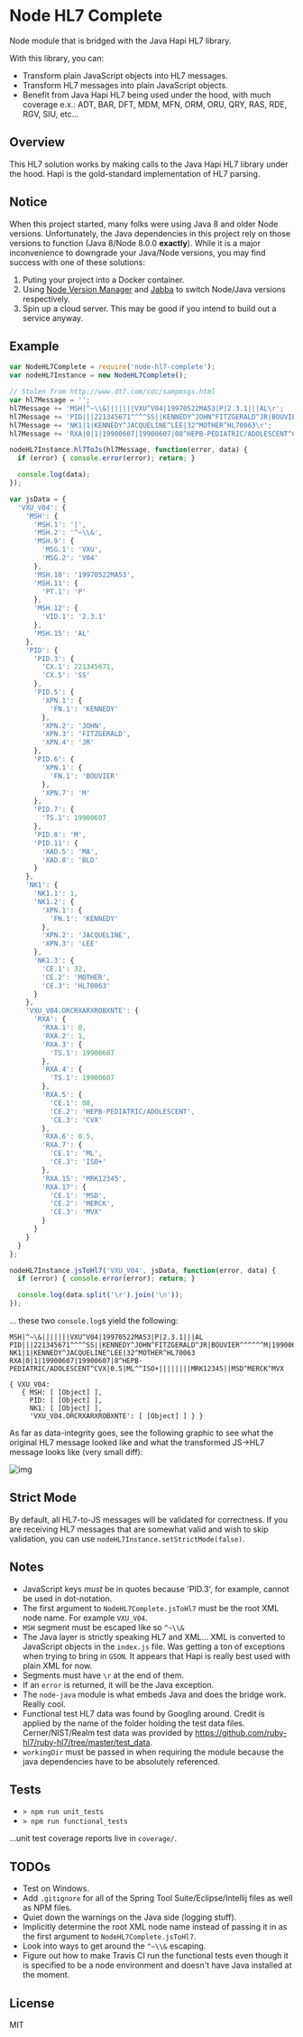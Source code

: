 # Node HL7 Complete

Node module that is bridged with the Java Hapi HL7 library.

With this library, you can:
- Transform plain JavaScript objects into HL7 messages.
- Transform HL7 messages into plain JavaScript objects.
- Benefit from Java Hapi HL7 being used under the hood, with much coverage e.x.: ADT, BAR, DFT, MDM, MFN, ORM, ORU, QRY, RAS, RDE, RGV, SIU, etc...

## Overview
This HL7 solution works by making calls to the Java Hapi HL7 library under the hood. Hapi is the gold-standard implementation of HL7 parsing.

## Notice
When this project started, many folks were using Java 8 and older Node versions. Unfortunately, the Java dependencies in this project rely on those versions to function (Java 8/Node 8.0.0 **exactly**). While it is a major inconvenience to downgrade your Java/Node versions, you may find success with one of these solutions:

1. Puting your project into a Docker container.
2. Using [Node Version Manager](https://github.com/nvm-sh/nvm) and [Jabba](https://github.com/shyiko/jabba) to switch Node/Java versions respectively.
3. Spin up a cloud server. This may be good if you intend to build out a service anyway.

## Example

```javascript
var NodeHL7Complete = require('node-hl7-complete');
var nodeHL7Instance = new NodeHL7Complete();

// Stolen from http://www.dt7.com/cdc/sampmsgs.html
var hl7Message = '';
hl7Message += 'MSH|^~\\&|||||||VXU^V04|19970522MA53|P|2.3.1|||AL\r';
hl7Message += 'PID|||221345671^^^^SS||KENNEDY^JOHN^FITZGERALD^JR|BOUVIER^^^^^^M|19900607|M|||^^^^MA^^^BLD\r';
hl7Message += 'NK1|1|KENNEDY^JACQUELINE^LEE|32^MOTHER^HL70063\r';
hl7Message += 'RXA|0|1|19900607|19900607|08^HEPB-PEDIATRIC/ADOLESCENT^CVX|.5|ML^^ISO+||||||||MRK12345||MSD^MERCK^MVX\r';

nodeHL7Instance.hl7ToJs(hl7Message, function(error, data) {
  if (error) { console.error(error); return; }

  console.log(data);
});

var jsData = {
  'VXU_V04': {
    'MSH': {
      'MSH.1': '|',
      'MSH.2': '^~\\&',
      'MSH.9': {
        'MSG.1': 'VXU',
        'MSG.2': 'V04'
      },
      'MSH.10': '19970522MA53',
      'MSH.11': {
        'PT.1': 'P'
      },
      'MSH.12': {
        'VID.1': '2.3.1'
      },
      'MSH.15': 'AL'
    },
    'PID': {
      'PID.3': {
        'CX.1': 221345671,
        'CX.5': 'SS'
      },
      'PID.5': {
        'XPN.1': {
          'FN.1': 'KENNEDY'
        },
        'XPN.2': 'JOHN',
        'XPN.3': 'FITZGERALD',
        'XPN.4': 'JR'
      },
      'PID.6': {
        'XPN.1': {
          'FN.1': 'BOUVIER'
        },
        'XPN.7': 'M'
      },
      'PID.7': {
        'TS.1': 19900607
      },
      'PID.8': 'M',
      'PID.11': {
        'XAD.5': 'MA',
        'XAD.8': 'BLD'
      }
    },
    'NK1': {
      'NK1.1': 1,
      'NK1.2': {
        'XPN.1': {
          'FN.1': 'KENNEDY'
        },
        'XPN.2': 'JACQUELINE',
        'XPN.3': 'LEE'
      },
      'NK1.3': {
        'CE.1': 32,
        'CE.2': 'MOTHER',
        'CE.3': 'HL70063'
      }
    },
    'VXU_V04.ORCRXARXROBXNTE': {
      'RXA': {
        'RXA.1': 0,
        'RXA.2': 1,
        'RXA.3': {
          'TS.1': 19900607
        },
        'RXA.4': {
          'TS.1': 19900607
        },
        'RXA.5': {
          'CE.1': 08,
          'CE.2': 'HEPB-PEDIATRIC/ADOLESCENT',
          'CE.3': 'CVX'
        },
        'RXA.6': 0.5,
        'RXA.7': {
          'CE.1': 'ML',
          'CE.3': 'ISO+'
        },
        'RXA.15': 'MRK12345',
        'RXA.17': {
          'CE.1': 'MSD',
          'CE.2': 'MERCK',
          'CE.3': 'MVX'
        }
      }
    }
  }
};

nodeHL7Instance.jsToHl7('VXU_V04', jsData, function(error, data) {
  if (error) { console.error(error); return; }

  console.log(data.split('\r').join('\n'));
});

```

... these two `console.log`s yield the following:

```text
MSH|^~\&|||||||VXU^V04|19970522MA53|P|2.3.1|||AL
PID|||221345671^^^^SS||KENNEDY^JOHN^FITZGERALD^JR|BOUVIER^^^^^^M|19900607|M|||^^^^MA^^^BLD
NK1|1|KENNEDY^JACQUELINE^LEE|32^MOTHER^HL70063
RXA|0|1|19900607|19900607|8^HEPB-PEDIATRIC/ADOLESCENT^CVX|0.5|ML^^ISO+||||||||MRK12345||MSD^MERCK^MVX

{ VXU_V04:
   { MSH: [ [Object] ],
     PID: [ [Object] ],
     NK1: [ [Object] ],
     'VXU_V04.ORCRXARXROBXNTE': [ [Object] ] } }
```

As far as data-integrity goes, see the following graphic to see what the original HL7 message looked like and what the transformed JS->HL7 message looks like (very small diff):

![img](diff.png)

## Strict Mode

By default, all HL7-to-JS messages will be validated for correctness. If you are receiving HL7 messages that are somewhat valid and wish to skip validation, you can use `nodeHL7Instance.setStrictMode(false)`.

## Notes
 - JavaScript keys _must_ be in quotes because 'PID.3', for example, cannot be used in dot-notation.
 - The first argument to `NodeHL7Complete.jsToHl7` must be the root XML node name. For example `VXU_V04`.
 - `MSH` segment must be escaped like so `^~\\&`
 - The Java layer is strictly speaking HL7 and XML... XML is converted to JavaScript objects in the `index.js` file. Was getting a ton of exceptions when trying to bring in `GSON`. It appears that Hapi is really best used with plain XML for now.
 - Segments must have `\r` at the end of them.
 - If an `error` is returned, it will be the Java exception.
 - The `node-java` module is what embeds Java and does the bridge work. Really cool.
 - Functional test HL7 data was found by Googling around. Credit is applied by the name of the folder holding the test data files. Cerner/NIST/Realm test data was provided by https://github.com/ruby-hl7/ruby-hl7/tree/master/test_data.
 - `workingDir` must be passed in when requiring the module because the java dependencies have to be absolutely referenced.


## Tests
- `> npm run unit_tests`
- `> npm run functional_tests`

...unit test coverage reports live in `coverage/`.

## TODOs
- Test on Windows.
- Add `.gitignore` for all of the Spring Tool Suite/Eclipse/Intellij files as well as NPM files.
- Quiet down the warnings on the Java side (logging stuff).
- Implicitly determine the root XML node name instead of passing it in as the first argument to `NodeHL7Complete.jsToHl7`.
- Look into ways to get around the `^~\\&` escaping.
- Figure out how to make Travis CI run the functional tests even though it is specified to be a node environment and doesn't have Java installed at the moment.

## License
MIT
